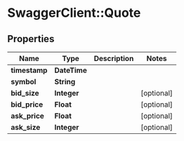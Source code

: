# SwaggerClient::Quote

## Properties
Name | Type | Description | Notes
------------ | ------------- | ------------- | -------------
**timestamp** | **DateTime** |  | 
**symbol** | **String** |  | 
**bid_size** | **Integer** |  | [optional] 
**bid_price** | **Float** |  | [optional] 
**ask_price** | **Float** |  | [optional] 
**ask_size** | **Integer** |  | [optional] 



